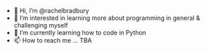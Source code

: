 - 👋 Hi, I’m @rachelbradbury
- 👀 I’m interested in learning more about programming in general & challenging myself
- 🌱 I’m currently learning how to code in Python 
- 📫 How to reach me ... TBA

<!---
rachelbradbury/rachelbradbury is a ✨ special ✨ repository because its `README.md` (this file) appears on your GitHub profile.
You can click the Preview link to take a look at your changes.
--->

